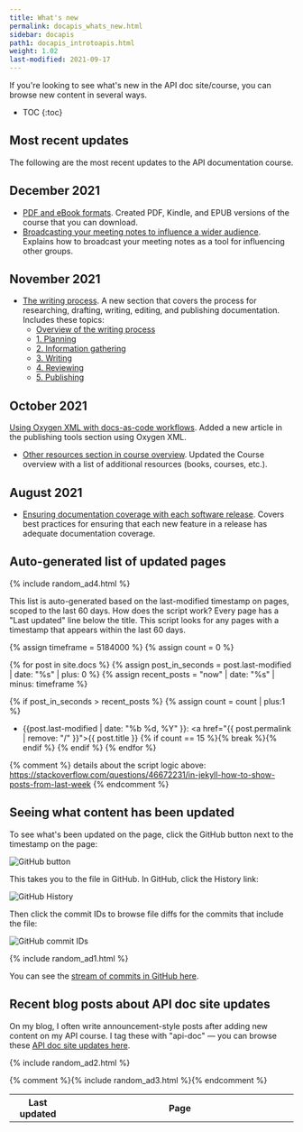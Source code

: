```yaml
---
title: What's new
permalink: docapis_whats_new.html
sidebar: docapis
path1: docapis_introtoapis.html
weight: 1.02
last-modified: 2021-09-17
---
```


If you're looking to see what's new in the API doc site/course, you can browse new content in several ways.

* TOC
{:toc}

<h2>Most recent updates</h2>

The following are the most recent updates to the API documentation course.

## December 2021
* [PDF and eBook formats](docapis_formats.html). Created PDF, Kindle, and EPUB versions of the course that you can download.
* [Broadcasting your meeting notes to influence a wider audience](docapis_meeting_notes.html). Explains how to broadcast your meeting notes as a tool for influencing other groups.

## November 2021

* [The writing process](writing_process.html). A new section that covers the process for researching, drafting, writing, editing, and publishing documentation. Includes these topics:
  * [Overview of the writing process](docapis_writing_process_overview.html)
  * [1. Planning](docapis_planning.html)
  * [2. Information gathering](docapis_information_gathering.html)
  * [3. Writing](docapis_writing.html)
  * [4. Reviewing](docapis_reviewing.html)
  * [5. Publishing](docapis_publishing.html)

## October 2021

[Using Oxygen XML with docs-as-code workflows](pubapis_oxygenxml.html). Added a new article in the publishing tools section using Oxygen XML.
* [Other resources section in course overview](index.html#other-resources). Updated the Course overview with a list of additional resources (books, courses, etc.).


## August 2021

* [Ensuring documentation coverage with each software release](docapis_release_process.html). Covers best practices for ensuring that each new feature in a release has adequate documentation coverage.


## Auto-generated list of updated pages

{% include random_ad4.html %}

This list is auto-generated based on the last-modified timestamp on pages, scoped to the last 60 days. How does the script work? Every page has a "Last updated" line below the title. This script looks for any pages with a timestamp that appears within the last 60 days.

<table>
<col width="20%">
<col width="80%">
<tr>
<th>Last updated</th>
<th>Page</th>
</tr>

{% assign timeframe = 5184000 %}
{% assign count = 0 %}

{% for post in site.docs %}
  {% assign post_in_seconds = post.last-modified | date: "%s" | plus: 0 %}
  {% assign recent_posts = "now" | date: "%s" | minus: timeframe  %}

  {% if post_in_seconds > recent_posts %}
  {% assign count = count | plus:1 %}

* {{post.last-modified | date: "%b %d, %Y" }}: <a href="{{ post.permalink | remove: "/" }}">{{ post.title }}</a>
{% if count == 15 %}{% break %}{% endif %}
{% endif %}
{% endfor %}

{% comment %}
details about the script logic above: https://stackoverflow.com/questions/46672231/in-jekyll-how-to-show-posts-from-last-week
{% endcomment %}


## Seeing what content has been updated

To see what's been updated on the page, click the GitHub button next to the timestamp on the page:

<img class="small_medium" src="{{site.media}}/github_button_whats_new.png" alt="GitHub button" />

This takes you to the file in GitHub. In GitHub, click the History link:

<img class="small_medium" src="{{site.media}}/github_history_view.png" alt="GitHub History" />

Then click the commit IDs to browse file diffs for the commits that include the file:

<img class="small_medium" src="{{site.media}}/github_commit_ids.png" alt="GitHub commit IDs" />

{% include random_ad1.html %}

You can see the [stream of commits in GitHub here](https://github.com/tomjoht/learnapidoc/commits/main).

## Recent blog posts about API doc site updates

On my blog, I often write announcement-style posts after adding new content on my API course. I tag these with "api-doc" &mdash; you can browse these [API doc site updates here](https://idratherbewriting.com/category-apidoc-site-updates/).

{% include random_ad2.html %}

{% comment %}{% include random_ad3.html %}{% endcomment %}
